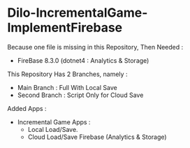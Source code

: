 # Dilo-IncrementalGame-ImplementFirebase
Because one file is missing in this Repository,
Then Needed :
- FireBase 8.3.0 (dotnet4 : Analytics & Storage)

This Repository Has 2 Branches, namely :
- Main Branch : Full With Local Save
- Second Branch : Script Only for Cloud Save

Added Apps :
- Incremental Game Apps :
  - Local Load/Save.
  - Cloud Load/Save Firebase (Analytics & Storage)


